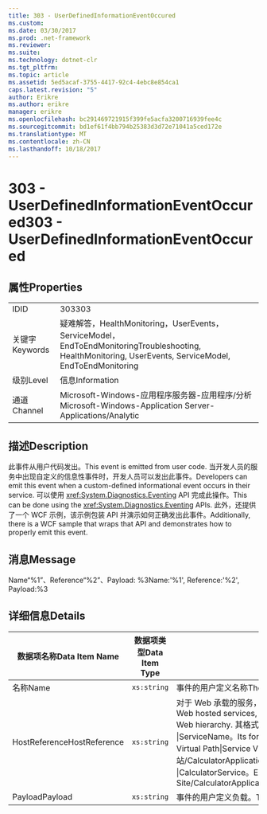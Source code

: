 ```yaml
---
title: 303 - UserDefinedInformationEventOccured
ms.custom: 
ms.date: 03/30/2017
ms.prod: .net-framework
ms.reviewer: 
ms.suite: 
ms.technology: dotnet-clr
ms.tgt_pltfrm: 
ms.topic: article
ms.assetid: 5ed5acaf-3755-4417-92c4-4ebc8e854ca1
caps.latest.revision: "5"
author: Erikre
ms.author: erikre
manager: erikre
ms.openlocfilehash: bc291469721915f399fe5acfa3200716939fee4c
ms.sourcegitcommit: bd1ef61f4bb794b25383d3d72e71041a5ced172e
ms.translationtype: MT
ms.contentlocale: zh-CN
ms.lasthandoff: 10/18/2017
---
```

# <a name="303---userdefinedinformationeventoccured"></a><span data-ttu-id="fa9b7-102">303 - UserDefinedInformationEventOccured</span><span class="sxs-lookup"><span data-stu-id="fa9b7-102">303 - UserDefinedInformationEventOccured</span></span>
## <a name="properties"></a><span data-ttu-id="fa9b7-103">属性</span><span class="sxs-lookup"><span data-stu-id="fa9b7-103">Properties</span></span>  
  
|||  
|-|-|  
|<span data-ttu-id="fa9b7-104">ID</span><span class="sxs-lookup"><span data-stu-id="fa9b7-104">ID</span></span>|<span data-ttu-id="fa9b7-105">303</span><span class="sxs-lookup"><span data-stu-id="fa9b7-105">303</span></span>|  
|<span data-ttu-id="fa9b7-106">关键字</span><span class="sxs-lookup"><span data-stu-id="fa9b7-106">Keywords</span></span>|<span data-ttu-id="fa9b7-107">疑难解答，HealthMonitoring，UserEvents，ServiceModel，EndToEndMonitoring</span><span class="sxs-lookup"><span data-stu-id="fa9b7-107">Troubleshooting, HealthMonitoring, UserEvents, ServiceModel, EndToEndMonitoring</span></span>|  
|<span data-ttu-id="fa9b7-108">级别</span><span class="sxs-lookup"><span data-stu-id="fa9b7-108">Level</span></span>|<span data-ttu-id="fa9b7-109">信息</span><span class="sxs-lookup"><span data-stu-id="fa9b7-109">Information</span></span>|  
|<span data-ttu-id="fa9b7-110">通道</span><span class="sxs-lookup"><span data-stu-id="fa9b7-110">Channel</span></span>|<span data-ttu-id="fa9b7-111">Microsoft-Windows-应用程序服务器-应用程序/分析</span><span class="sxs-lookup"><span data-stu-id="fa9b7-111">Microsoft-Windows-Application Server-Applications/Analytic</span></span>|  
  
## <a name="description"></a><span data-ttu-id="fa9b7-112">描述</span><span class="sxs-lookup"><span data-stu-id="fa9b7-112">Description</span></span>  
 <span data-ttu-id="fa9b7-113">此事件从用户代码发出。</span><span class="sxs-lookup"><span data-stu-id="fa9b7-113">This event is emitted from user code.</span></span> <span data-ttu-id="fa9b7-114">当开发人员的服务中出现自定义的信息性事件时，开发人员可以发出此事件。</span><span class="sxs-lookup"><span data-stu-id="fa9b7-114">Developers can emit this event when a custom-defined informational event occurs in their service.</span></span> <span data-ttu-id="fa9b7-115">可以使用 <xref:System.Diagnostics.Eventing> API 完成此操作。</span><span class="sxs-lookup"><span data-stu-id="fa9b7-115">This can be done using the <xref:System.Diagnostics.Eventing> APIs.</span></span> <span data-ttu-id="fa9b7-116">此外，还提供了一个 WCF 示例，该示例包装 API 并演示如何正确发出此事件。</span><span class="sxs-lookup"><span data-stu-id="fa9b7-116">Additionally, there is a WCF sample that wraps that API and demonstrates how to properly emit this event.</span></span>  
  
## <a name="message"></a><span data-ttu-id="fa9b7-117">消息</span><span class="sxs-lookup"><span data-stu-id="fa9b7-117">Message</span></span>  
 <span data-ttu-id="fa9b7-118">Name“%1”、Reference“%2”、Payload: %3</span><span class="sxs-lookup"><span data-stu-id="fa9b7-118">Name:'%1', Reference:'%2', Payload:%3</span></span>  
  
## <a name="details"></a><span data-ttu-id="fa9b7-119">详细信息</span><span class="sxs-lookup"><span data-stu-id="fa9b7-119">Details</span></span>  
  
|<span data-ttu-id="fa9b7-120">数据项名称</span><span class="sxs-lookup"><span data-stu-id="fa9b7-120">Data Item Name</span></span>|<span data-ttu-id="fa9b7-121">数据项类型</span><span class="sxs-lookup"><span data-stu-id="fa9b7-121">Data Item Type</span></span>|<span data-ttu-id="fa9b7-122">描述</span><span class="sxs-lookup"><span data-stu-id="fa9b7-122">Description</span></span>|  
|--------------------|--------------------|-----------------|  
|<span data-ttu-id="fa9b7-123">名称</span><span class="sxs-lookup"><span data-stu-id="fa9b7-123">Name</span></span>|`xs:string`|<span data-ttu-id="fa9b7-124">事件的用户定义名称</span><span class="sxs-lookup"><span data-stu-id="fa9b7-124">The user-defined name of the event</span></span>|  
|<span data-ttu-id="fa9b7-125">HostReference</span><span class="sxs-lookup"><span data-stu-id="fa9b7-125">HostReference</span></span>|`xs:string`|<span data-ttu-id="fa9b7-126">对于 Web 承载的服务，此字段唯一标识 Web 层次结构中的服务。</span><span class="sxs-lookup"><span data-stu-id="fa9b7-126">For Web hosted services, this field uniquely identifies the service in the Web hierarchy.</span></span> <span data-ttu-id="fa9b7-127">其格式定义为网站名称应用程序虚拟路径 &#124;服务虚拟路径 &#124;ServiceName。</span><span class="sxs-lookup"><span data-stu-id="fa9b7-127">Its format is defined as 'Web Site Name Application Virtual Path&#124;Service Virtual Path&#124;ServiceName'.</span></span> <span data-ttu-id="fa9b7-128">示例: 默认网站/CalculatorApplication &#124;/CalculatorService.svc &#124;CalculatorService。</span><span class="sxs-lookup"><span data-stu-id="fa9b7-128">Example: 'Default Web Site/CalculatorApplication&#124;/CalculatorService.svc&#124;CalculatorService'.</span></span>|  
|<span data-ttu-id="fa9b7-129">Payload</span><span class="sxs-lookup"><span data-stu-id="fa9b7-129">Payload</span></span>|`xs:string`|<span data-ttu-id="fa9b7-130">事件的用户定义负载。</span><span class="sxs-lookup"><span data-stu-id="fa9b7-130">The user-defined payload of the event.</span></span>|
